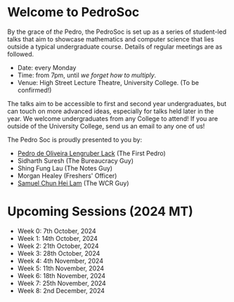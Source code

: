 # Welcome to PedroSoc
By the grace of *the* Pedro, the PedroSoc is set up as a series of student-led talks that aim to showcase mathematics and computer science that lies outside a typical undergraduate course. Details of regular meetings are as followed.

- Date: every Monday
- Time: from 7pm, until *we forget how to multiply*.
- Venue: High Street Lecture Theatre, University College. (To be confirmed!)

The talks aim to be accessible to first and second year undergraduates, but can touch on more advanced ideas, especially for talks held later in the year. We welcome undergraduates from any College to attend! If you are outside of the University College, send us an email to any one of us!

The Pedro Soc is proudly presented to you by:

- [Pedro de Oliveira Lengruber Lack](mailto:pedro.lack@univ.ox.ac.uk) (The First Pedro)
- Sidharth Suresh (The Bureaucracy Guy)
- Shing Fung Lau (The Notes Guy)
- Morgan Healey (Freshers' Officer)
- [Samuel Chun Hei Lam](https://wcr.univ.ox.ac.uk/profile/Samuel-CHLam) (The WCR Guy)

# Upcoming Sessions (2024 MT)
- Week 0: 7th October, 2024
- Week 1: 14th October, 2024
- Week 2: 21th October, 2024
- Week 3: 28th October, 2024
- Week 4: 4th November, 2024
- Week 5: 11th November, 2024
- Week 6: 18th November, 2024
- Week 7: 25th November, 2024
- Week 8: 2nd December, 2024